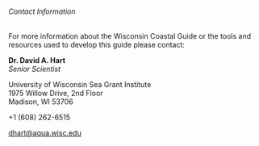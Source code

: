 ###### Contact Information

For more information about the Wisconsin Coastal Guide or the tools and resources used to develop this guide please contact:

**Dr. David A. Hart**  
*Senior Scientist*  

University of Wisconsin Sea Grant Institute  
1975 Willow Drive, 2nd Floor  
Madison, WI 53706  

+1 (608) 262-6515

[dhart@aqua.wisc.edu](dhart@aqua.wisc.edu)
